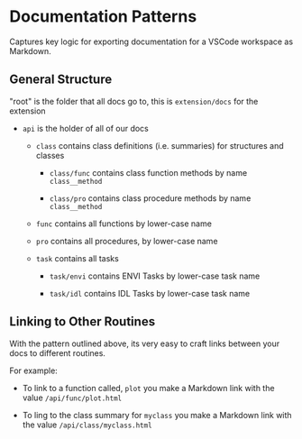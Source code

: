 # Documentation Patterns

Captures key logic for exporting documentation for a VSCode workspace as Markdown.

## General Structure

"root" is the folder that all docs go to, this is `extension/docs` for the extension

- `api` is the holder of all of our docs

  - `class` contains class definitions (i.e. summaries) for structures and classes

    - `class/func` contains class function methods by name `class__method`

    - `class/pro` contains class procedure methods by name `class__method`

  - `func` contains all functions by lower-case name

  - `pro` contains all procedures, by lower-case name

  - `task` contains all tasks

    - `task/envi` contains ENVI Tasks by lower-case task name

    - `task/idl` contains IDL Tasks by lower-case task name

## Linking to Other Routines

With the pattern outlined above, its very easy to craft links between your docs to different routines.

For example:

- To link to a function called, `plot` you make a Markdown link with the value `/api/func/plot.html`

- To ling to the class summary for `myclass` you make a Markdown link with the value `/api/class/myclass.html`
